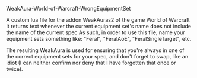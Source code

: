 WeakAura-World-of-Warcraft-WrongEquipmentSet

A custom lua file for the addon WeakAuras2 of the game World of Warcraft
It returns text whenever the current equipment set's name does not include the name of the current spec
As such, in order to use this file, name your equipment sets something like: "Feral", "FeralAoE", "FeralSingleTarget", etc.

The resulting WeakAura is used for ensuring that you're always in one of the correct equipment sets for your spec, and don't forget to swap, like an idiot (I can neither confirm nor deny that I have forgotten that once or twice).